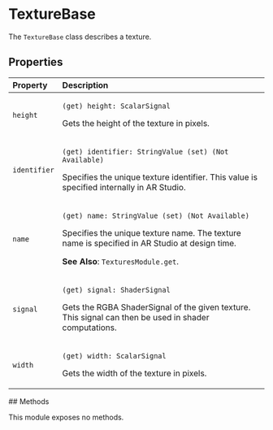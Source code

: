 # TextureBase

The `TextureBase` class describes a texture.

## Properties

<table>
  <thead>
    <tr>
      <th style="text-align:left">Property</th>
      <th style="text-align:left">Description</th>
    </tr>
  </thead>
  <tbody>
    <tr>
      <td style="text-align:left"><code>height</code>
      </td>
      <td style="text-align:left">
        <p><code>(get) height: ScalarSignal</code>
        </p>
        <p>Gets the height of the texture in pixels.</p>
      </td>
    </tr>
    <tr>
      <td style="text-align:left"><code>identifier</code>
      </td>
      <td style="text-align:left">
        <p><code>(get) identifier: StringValue (set) (Not Available)</code>
        </p>
        <p>Specifies the unique texture identifier. This value is specified internally
          in AR Studio.</p>
      </td>
    </tr>
    <tr>
      <td style="text-align:left"><code>name</code>
      </td>
      <td style="text-align:left">
        <p><code>(get) name: StringValue (set) (Not Available)</code>
        </p>
        <p>Specifies the unique texture name. The texture name is specified in AR
          Studio at design time.</p>
        <p><b>See Also</b>: <code>TexturesModule.get</code>.</p>
      </td>
    </tr>
    <tr>
      <td style="text-align:left"><code>signal</code>
      </td>
      <td style="text-align:left">
        <p><code>(get) signal: ShaderSignal</code>
        </p>
        <p>Gets the RGBA ShaderSignal of the given texture. This signal can then
          be used in shader computations.</p>
      </td>
    </tr>
    <tr>
      <td style="text-align:left"><code>width</code>
      </td>
      <td style="text-align:left">
        <p><code>(get) width: ScalarSignal</code>
        </p>
        <p>Gets the width of the texture in pixels.</p>
      </td>
    </tr>
  </tbody>
</table>## Methods

This module exposes no methods.


